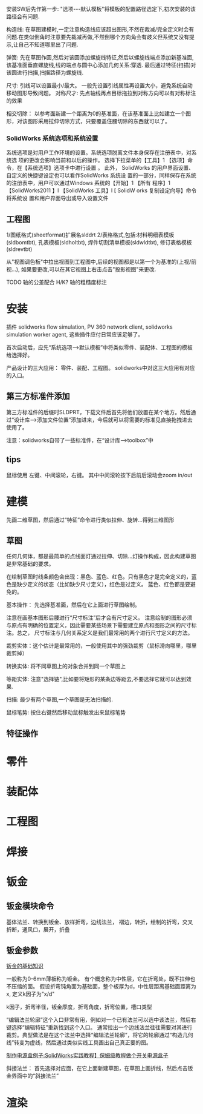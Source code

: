 

安装SW后先作第一步: "选项---默认模板"将模板的配置路径选定下,初次安装的该路径会有问题.




构造线: 在草图建模时,一定注意构造线应该超出图形,不然在裁减/完全定义时会有问题.在类似倒角时注意要先裁减再做,不然倒哪个方向角会有歧义但系统又没有提示,让自己不知道哪里出了问题.

弹簧: 先在草图作圆,然后对该圆添加螺旋线特征,然后以螺旋线端点添加新基准面,该基准面垂直螺旋线,线的端点与圆中心添加几何关系:穿透. 最后通过特征(扫描)对该圆进行扫描,扫描路径为螺旋线.

尺寸: 引线可以设置最小/最大。 一般先设置引线属性再设置大小，避免系统自动移动图形导致问题。
对称尺才: 先点轴线再点目标拖拉到对称方向可以有对称标注的效果

相交切除： 以参考面新建一个距离为0的基准面，在该基准面上比如建立一个图形，对该图形采用拉伸切除方式，只要覆盖住腰切除的东西就可以了。


### SolidWorks 系统选项和系统设置
系统选项是对用户工作环境的设置。系统选项脱离文件本身保存在注册表中，对系统选
项的更改会影响当前和以后的操作。
选择下拉菜单的【工具】1 【选项】命令，在【系统选项】选项卡中进行设置
。
此外， SolidWorks 的用户界面设置、自定义的快捷键设定也可以看作SolidWorks 系统设
置的一部分，同样保存在系统的注册表中，用户可以通过Windows 系统的【开始】1 【所有
程序】1 【SolidWorks2011 】l 【SolidWorks 工具】I [ SolidW orks 复制设定向导】命令将系统设
置和用户界面导出或导入设置文件

## 工程图

1/图纸格式(sheetformat)扩展名slddrt
2/表格格式,包括:材料明细表模板(sldbomtbt), 孔表模板(sldholtbt), 焊件切割清单模板(sldwldtbt), 修订表格模板(sldrevtbt)

从"视图调色板"中拉出视图到工程图中,后续的视图都是以第一个为基准的(上视/前视...), 如果要更改,可以在其它视图上右击点击"投影视图"来更改.

TODO 轴的公差配合  H/K?  轴的粗糙度标注

# 安装

插件 solidworks flow simulation, PV 360 network client, solidworks simulation worker agent, 这些插件应付日常应该足够了。

首次启动后，应先“系统选项-->默认模板”中将类似零件、装配体、工程图的模板给选择好。

产品设计的三大应用： 零件、装配、工程图。 solidworks中对这三大应用有对应的入口。

## 第三方标准件添加

第三方标准件的后缀时SLDPRT，下载文件后首先将他们放置在某个地方。然后通过“设计库-->添加文件位置”添加进来，今后就可以将需要的标准见直接拖拽进去使用了。

注意：solidworks自带了一些标准件，在“设计库-->toolbox”中

## tips

鼠标使用 左键、中间滚轮，右键。 其中中间滚轮按下后前后滚动会zoom in/out

# 建模

先画二维草图，然后通过“特征”命令进行类似拉伸、旋转...得到三维图形

## 草图

任何几何体，都是最简单的点线面灯通过拉伸、切除...灯操作构成，因此构建草图是非常基础的要求。

在绘制草图时线条颜色会出现：黑色、蓝色、红色。只有黑色才是完全定义的，蓝色是缺少定义的状态（比如缺少尺寸定义），红色是过定义。 蓝色、红色都是要避免的。

基本操作： 先选择基准面，然后在它上面进行草图绘制。

注意在画基本图形后腰进行“尺寸标注”后才会有尺寸定义。  注意绘制的图形必须与原点有明确的位置定义，因此需要某些场景下需要建立原点和图形之间的尺寸标注。总之，
尺寸标注与几何关系定义是我们最常用的两个进行尺寸定义的方法。

裁剪实体：这个估计是最常用的，一般使用其中的强劲裁剪（鼠标滑向哪里，哪里裁剪掉）

转换实体: 将不同草图上的对象合并到同一个草图上

等距实体: 注意"选择链",比如要将矩形的某条边等距去,不要选择它就可以达到效果.

扫描: 最少有两个草图,一个草图是无法扫描的.

鼠标笔势: 按住右键然后移动鼠标触发出来鼠标笔势

## 特征操作 


# 零件

# 装配体

# 工程图

# 焊接

# 钣金


## 钣金模块命令

基体法兰、转换到钣金、放样折弯，边线法兰，
褶边，转折，绘制的折弯，交叉折断，通风口，展开，折叠

## 钣金参数

[钣金的基础知识](https://www.bilibili.com/video/BV1RU4y1h7es?spm_id_from=333.337.search-card.all.click)

一般称为0-6mm薄板称为钣金。 有个概念称为中性层，它在折弯处，既不拉伸也不压缩的面。 假设折弯钝角面为基础面，整个板厚为d，中性层距离基础面距离为x, 定义k因子为"x/d"

k因子，折弯半径，钣金厚度，折弯角度，折弯位置，槽口类型

“编辑法兰轮廓”这个入口非常有用，例如对一个已有法兰可以选中该法兰，然后右键选择“编辑特征”重新找到这个入口。
通常拉出一个边线法兰往往需要对其进行裁剪。典型做法是在这个法兰中选择“编辑法兰轮廓”，将它的轮廓通过“构造几何线”转变为虚线，然后通过类似实线工具画出自己真正要的图。

[制作电源盒例子:SolidWorks实践教程】保姆级教程做个开关电源盒子](https://www.bilibili.com/video/BV1oP4y137m5?spm_id_from=333.337.search-card.all.click)

斜接法兰： 首先选择对应面，在它上面新建草图，在草图上画折线，然后点击钣金界面中的“斜接法兰”

# 渲染

